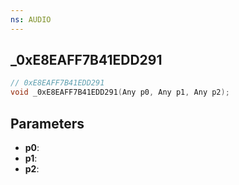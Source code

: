 ```yaml
---
ns: AUDIO
---
```

## _0xE8EAFF7B41EDD291

```c
// 0xE8EAFF7B41EDD291
void _0xE8EAFF7B41EDD291(Any p0, Any p1, Any p2);
```

## Parameters
* **p0**:
* **p1**:
* **p2**:
